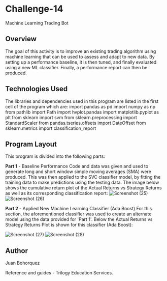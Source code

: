 # Challenge-14
Machine Learning Trading Bot

## Overview
The goal of this activity is to improve an existing trading algorithm using machine learning that can be used to assess and adapt to new data. By setting up a performance baseline, it is then tuned, and finally evaluated using a new ML classifier. Finally, a performance report can then be produced.


## Technologies Used
The libraries and dependencies used in this program are listed in the first cell of the program which are: 
import pandas as pd
import numpy as np
from pathlib import Path
import hvplot.pandas
import matplotlib.pyplot as plt
from sklearn import svm
from sklearn.preprocessing import StandardScaler
from pandas.tseries.offsets import DateOffset
from sklearn.metrics import classification_report

## Program Layout
This program is divided into the following parts:

**Part 1** - Baseline Performance
            Code and data was given and used to generate long and short window simple moving averages (SMA) were produced. This was then applied to the SVC classifier
            model, by fitting the training data to make predictions using the testing data.
            The image below shows the cumulative return plot of the Actual Returns vs Strategy Returns as well as its corresponding classification report:
![Screenshot (25)](https://user-images.githubusercontent.com/101238359/184468239-78465dfe-2fc2-43bb-b826-7dce78f46b78.png)
![Screenshot (26)](https://user-images.githubusercontent.com/101238359/184468240-48b75532-4373-41b3-aefa-5b18513c22a3.png)      
        
            
**Part 2** - Applied New Machine Learning Classifier (Ada Boost)
            For this section, the aforementioned classifier was used to create an alternate model using the data provided for 'Part 1'. 
            Below the Actual Returns vs Strategy Returns Plot is shown for this classifier (Ada Boost):

![Screenshot (27)](https://user-images.githubusercontent.com/101238359/184468242-10e1cb83-351e-4bd5-bb92-170d6758a75d.png)
![Screenshot (28)](https://user-images.githubusercontent.com/101238359/184468244-85f7980c-0536-4550-9494-2148554720a0.png)



## Author
Juan Bohorquez

Reference and guides - Trilogy Education Services.
